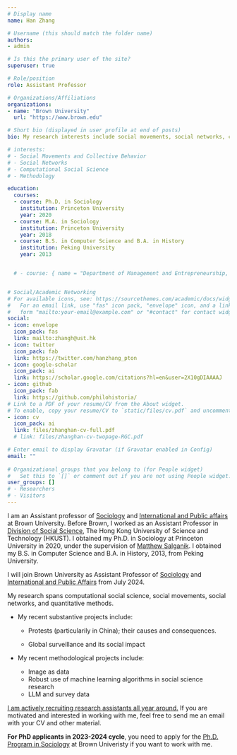 ```yaml
---
# Display name
name: Han Zhang

# Username (this should match the folder name)
authors:
- admin

# Is this the primary user of the site?
superuser: true

# Role/position
role: Assistant Professor

# Organizations/Affiliations
organizations:
- name: "Brown University"
  url: "https://www.brown.edu"

# Short bio (displayed in user profile at end of posts)
bio: My research interests include social movements, social networks, computational social science and methodology.

# interests:
# - Social Movements and Collective Behavior
# - Social Networks
# - Computational Social Science
# - Methodology

education:
  courses:
  - course: Ph.D. in Sociology
    institution: Princeton University
    year: 2020
  - course: M.A. in Sociology
    institution: Princeton University
    year: 2018
  - course: B.S. in Computer Science and B.A. in History
    institution: Peking University 
    year: 2013


  # - course: { name = "Department of Management and Entrepreneurship, <br>W.P. Carey School of Business, <br>Arizona State University " }


# Social/Academic Networking
# For available icons, see: https://sourcethemes.com/academic/docs/widgets/#icons
#   For an email link, use "fas" icon pack, "envelope" icon, and a link in the
#   form "mailto:your-email@example.com" or "#contact" for contact widget.
social:
- icon: envelope
  icon_pack: fas
  link: mailto:zhangh@ust.hk
- icon: twitter
  icon_pack: fab
  link: https://twitter.com/hanzhang_pton
- icon: google-scholar
  icon_pack: ai
  link: https://scholar.google.com/citations?hl=en&user=2X10gDIAAAAJ
- icon: github
  icon_pack: fab
  link: https://github.com/philohistoria/
# Link to a PDF of your resume/CV from the About widget.
# To enable, copy your resume/CV to `static/files/cv.pdf` and uncomment the lines below.  
- icon: cv
  icon_pack: ai
  link: files/zhanghan-cv-full.pdf
  # link: files/zhanghan-cv-twopage-RGC.pdf

# Enter email to display Gravatar (if Gravatar enabled in Config)
email: ""
  
# Organizational groups that you belong to (for People widget)
#   Set this to `[]` or comment out if you are not using People widget.  
user_groups: []
# - Researchers
# - Visitors
---
```


I am an Assistant professor of [Sociology](https://www.brown.edu/academics/sociology/people/faculty) and [International and Public affairs](https://home.watson.brown.edu/people/faculty/watson-faculty/han-zhang) at Brown University.
Before Brown, I worked as an Assistant Professor in [Division of Social Science](https://sosc.ust.hk/), The Hong Kong University of Science and Technology (HKUST).
I obtained my Ph.D. in Sociology at Princeton University in 2020, under the supervision of [Matthew Salganik](https://www.princeton.edu/~mjs3/). I obtained my B.S. in Computer Science and B.A. in History, 2013, from Peking University.

I will join Brown University as Assistant Professor of [Sociology](https://www.brown.edu/academics/sociology/) and [International and Public Affairs](https://home.watson.brown.edu/) from July 2024.


My research spans computational social science, social movements, social networks, and quantitative methods. 

- My recent substantive projects include:

  - Protests (particularily in China); their causes and consequences.

  - Global surveillance and its social impact

- My recent methodological projects include:

  - Image as data
  - Robust use of machine learning algorithms in social science research
  - LLM and survey data

  <!--My dissertation identifies, describes and explains political protests in China using social media data. Datasets about protest events in authoritarian have been scant. In the first chapter of my dissertation, I use the state-of-art deep learning methods with both image and text data to identify 136,330 offline collective action events in China from 2011 - 2017 from 9.5 Million Weibo (Chinese Twitter) posts. With this unique dataset, the second chapter of my dissertation characterizes the prevalence, trends, geographical distribution, issues, tactics of the protests in China and their interaction with the police.--> 

[I am actively recruiting research assistants all year around.](#advising)
If you are motivated and interested in working with me, feel free to send me an email with your CV and other material. 

**For PhD applicants in 2023-2024 cycle**, you need to apply for the [Ph.D. Program in Sociology](https://www.brown.edu/academics/sociology/programs/phd) at Brown Univeristy if you want to work with me.

